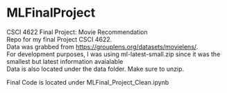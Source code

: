 # MLFinalProject
CSCI 4622 Final Project: Movie Recommendation   
Repo for my final Project CSCI 4622.  
Data was grabbed from https://grouplens.org/datasets/movielens/.   
For development purposes, I was using ml-latest-small.zip since it was the smallest but latest information avaialable  
Data is also located under the data folder. Make sure to unzip.  

Final Code is located under MLFinal_Project_Clean.ipynb
